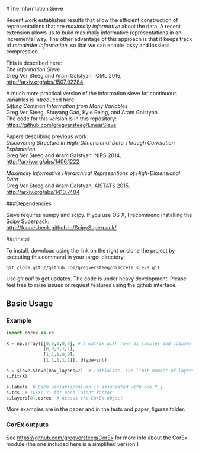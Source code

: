 #The Information Sieve

Recent work establishes results that allow the efficient construction of representations that are *maximally informative* 
about the data. A recent extension allows us to build maximally
informative representations in an incremental way. The other advantage of this approach is that it keeps track of
 *remainder information*, so that we can enable lossy and lossless compression. 
  
This is described here:  
*The Information Sieve*  
Greg Ver Steeg and Aram Galstyan, ICML 2016,  
http://arxiv.org/abs/1507.02284

A much more practical version of the information sieve for continuous variables is introduced here:  
*Sifting Common Information from Many Variables*  
Greg Ver Steeg, Shuyang Gao, Kyle Reing, and Aram Galstyan  
The code for this version is in this repository: https://github.com/gregversteeg/LinearSieve

Papers describing previous work:     
*Discovering Structure in High-Dimensional Data Through Correlation Explanation*    
Greg Ver Steeg and Aram Galstyan, NIPS 2014, http://arxiv.org/abs/1406.1222        
      
*Maximally Informative Hierarchical Representions of High-Dimensional Data*    
Greg Ver Steeg and Aram Galstyan, AISTATS 2015, http://arxiv.org/abs/1410.7404    

###Dependencies

Sieve requires numpy and scipy. If you use OS X, I recommend installing the Scipy Superpack:             
http://fonnesbeck.github.io/ScipySuperpack/

###Install

To install, download using the link on the right or clone the project by executing this command in your target directory:
```
git clone git://github.com/gregversteeg/discrete_sieve.git
```
Use *git pull* to get updates. The code is under heavy development. 
Please feel free to raise issues or request features using the github interface. 

## Basic Usage

### Example

```python
import corex as ce

X = np.array([[0,0,0,0,0], # A matrix with rows as samples and columns as variables.
              [0,0,0,1,1],
              [1,1,1,0,0],
              [1,1,1,1,1]], dtype=int)

s = sieve.Sieve(max_layers=2)  # Initialize. Can limit number of layers (default is automatic) and pass kwargs to CorEx
s.fit(X)

s.labels  # Each variable/column is associated with one Y_j
s.tcs  # TC(X; Y) for each latent factor
s.layers[0].corex  # Access the CorEx object 

```

More examples are in the paper and in the tests and paper_figures folder. 

### CorEx outputs

See https://github.com/gregversteeg/CorEx for more info about the CorEx module (the one 
included here is a simplified version.)
